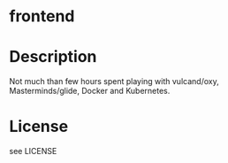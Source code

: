 # frontend

# Description

Not much than few hours spent playing with vulcand/oxy, Masterminds/glide, Docker and Kubernetes.

# License

see LICENSE

